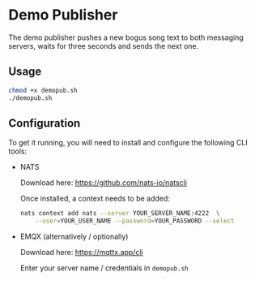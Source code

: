 # Demo Publisher

The demo publisher pushes a new bogus song text to both messaging servers, waits for three seconds and sends the next one.

## Usage

```bash
chmod +x demopub.sh
./demopub.sh
```

## Configuration

To get it running, you will need to install and configure the following CLI tools:

- NATS
  
  Download here: https://github.com/nats-io/natscli

  Once installed, a context needs to be added:

  ```bash
  nats context add nats --server YOUR_SERVER_NAME:4222  \
      --user=YOUR_USER_NAME --password=YOUR_PASSWORD --select
  ```

- EMQX (alternatively / optionally)

  Download here: https://mqttx.app/cli

  Enter your server name / credentials in `demopub.sh`